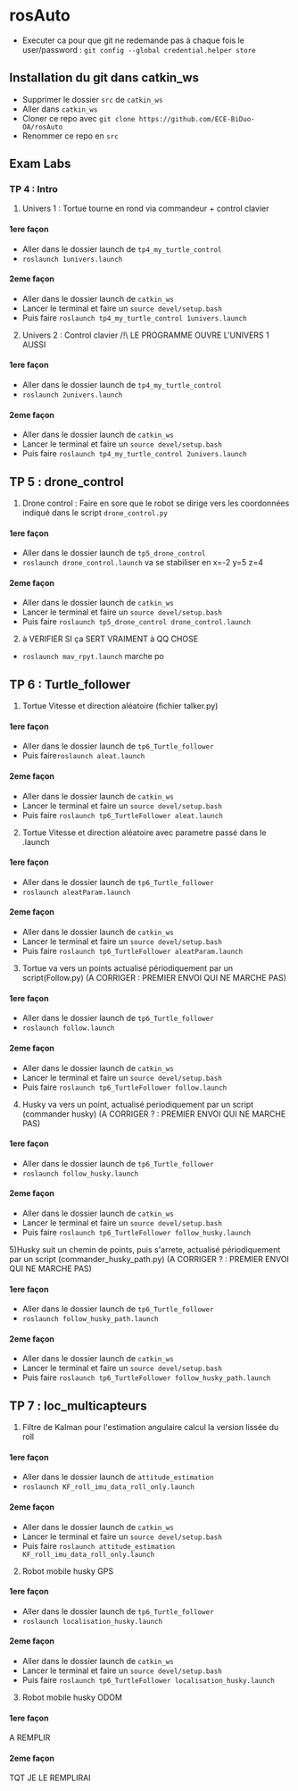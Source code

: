 
# rosAuto
- Executer ca pour que git ne redemande pas à chaque fois le user/password : `git config --global credential.helper store`

## Installation du git dans catkin_ws
- Supprimer le dossier `src` de `catkin_ws`
- Aller dans `catkin_ws` 
- Cloner ce repo avec `git clone https://github.com/ECE-BiDuo-OA/rosAuto`
- Renommer ce repo en `src`


## Exam Labs
### TP 4 : Intro
1) Univers 1 : Tortue tourne en rond via commandeur + control clavier
#### 1ere façon
- Aller dans le dossier launch de `tp4_my_turtle_control`
- `roslaunch 1univers.launch` 
#### 2eme façon
- Aller dans le dossier launch de `catkin_ws`
- Lancer le terminal et faire un `source devel/setup.bash`
- Puis faire `roslaunch tp4_my_turtle_control 1univers.launch` 

2) Univers 2 : Control clavier /!\ LE PROGRAMME OUVRE L'UNIVERS 1 AUSSI
#### 1ere façon
- Aller dans le dossier launch de `tp4_my_turtle_control`
- `roslaunch 2univers.launch` 
#### 2eme façon
- Aller dans le dossier launch de `catkin_ws`
- Lancer le terminal et faire un `source devel/setup.bash`
- Puis faire `roslaunch tp4_my_turtle_control 2univers.launch` 



## TP 5 : drone_control
1) Drone control : Faire en sore que le robot se dirige vers les coordonnées indiqué dans le script `drone_control.py`
#### 1ere façon
- Aller dans le dossier launch de `tp5_drone_control`
- `roslaunch drone_control.launch` va se stabiliser en x=-2 y=5 z=4
#### 2eme façon
- Aller dans le dossier launch de `catkin_ws`
- Lancer le terminal et faire un `source devel/setup.bash`
- Puis faire `roslaunch tp5_drone_control drone_control.launch` 

2) à VERIFIER SI ça SERT VRAIMENT à QQ CHOSE
- `roslaunch mav_rpyt.launch` marche po




## TP 6 : Turtle_follower
1) Tortue Vitesse et direction aléatoire (fichier talker.py)
#### 1ere façon
- Aller dans le dossier launch de `tp6_Turtle_follower`
- Puis faire`roslaunch aleat.launch`
#### 2eme façon
- Aller dans le dossier launch de `catkin_ws`
- Lancer le terminal et faire un `source devel/setup.bash`
- Puis faire `roslaunch tp6_TurtleFollower aleat.launch` 

2) Tortue Vitesse et direction aléatoire avec parametre passé dans le .launch 
#### 1ere façon
- Aller dans le dossier launch de `tp6_Turtle_follower`
- `roslaunch aleatParam.launch` 
#### 2eme façon
- Aller dans le dossier launch de `catkin_ws`
- Lancer le terminal et faire un `source devel/setup.bash`
- Puis faire `roslaunch tp6_TurtleFollower aleatParam.launch` 

3) Tortue va vers un points actualisé périodiquement par un script(Follow.py) 
(A CORRIGER : PREMIER ENVOI QUI NE MARCHE PAS)
#### 1ere façon
- Aller dans le dossier launch de `tp6_Turtle_follower` 
- `roslaunch follow.launch` 
#### 2eme façon
- Aller dans le dossier launch de `catkin_ws`
- Lancer le terminal et faire un `source devel/setup.bash`
- Puis faire `roslaunch tp6_TurtleFollower follow.launch` 

4) Husky va vers un point, actualisé periodiquement par un script (commander husky) (A CORRIGER ? : PREMIER ENVOI QUI NE MARCHE PAS)
#### 1ere façon
- Aller dans le dossier launch de `tp6_Turtle_follower` 
- `roslaunch follow_husky.launch`  
#### 2eme façon
- Aller dans le dossier launch de `catkin_ws`
- Lancer le terminal et faire un `source devel/setup.bash`
- Puis faire `roslaunch tp6_TurtleFollower follow_husky.launch` 

5)Husky suit un chemin de points, puis s'arrete, actualisé périodiquement par un script (commander_husky_path.py)  (A CORRIGER ? : PREMIER ENVOI QUI NE MARCHE PAS)
#### 1ere façon
- Aller dans le dossier launch de `tp6_Turtle_follower` 
- `roslaunch follow_husky_path.launch` 
#### 2eme façon
- Aller dans le dossier launch de `catkin_ws`
- Lancer le terminal et faire un `source devel/setup.bash`
- Puis faire `roslaunch tp6_TurtleFollower follow_husky_path.launch` 



## TP 7 : loc_multicapteurs
1) Filtre de Kalman pour l'estimation angulaire calcul la version lissée du roll
#### 1ere façon
- Aller dans le dossier launch de `attitude_estimation`
- `roslaunch KF_roll_imu_data_roll_only.launch` 
#### 2eme façon
- Aller dans le dossier launch de `catkin_ws`
- Lancer le terminal et faire un `source devel/setup.bash`
- Puis faire `roslaunch attitude_estimation KF_roll_imu_data_roll_only.launch` 

2) Robot mobile husky GPS
#### 1ere façon
- Aller dans le dossier launch de `tp6_Turtle_follower` 
- `roslaunch localisation_husky.launch` 
#### 2eme façon
- Aller dans le dossier launch de `catkin_ws`
- Lancer le terminal et faire un `source devel/setup.bash`
- Puis faire `roslaunch tp6_TurtleFollower localisation_husky.launch` 

3) Robot mobile husky ODOM
#### 1ere façon
A REMPLIR
#### 2eme façon
TQT JE LE REMPLIRAI

